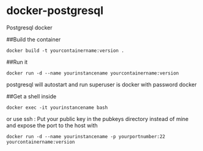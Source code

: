 docker-postgresql
=================

Postgresql docker

##Build the container

    docker build -t yourcontainername:version .

##Run it

    docker run -d --name yourinstancename yourcontainername:version

postgresql will autostart and run
superuser is docker with password docker

##Get a shell inside  
	
    docker exec -it yourinstancename bash

or use ssh :
Put your public key in the pubkeys directory instead of mine and expose the port to the host with

    docker run -d --name yourinstancename -p yourportnumber:22 yourcontainername:version
